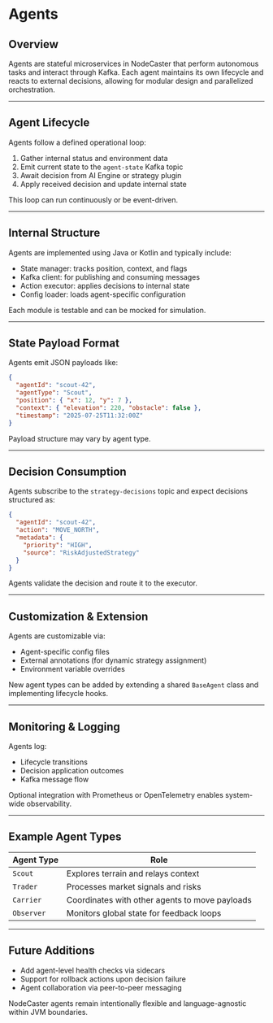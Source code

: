 # Agents

## Overview

Agents are stateful microservices in NodeCaster that perform autonomous tasks and interact through Kafka. Each agent maintains its own lifecycle and reacts to external decisions, allowing for modular design and parallelized orchestration.

---

## Agent Lifecycle

Agents follow a defined operational loop:

1. Gather internal status and environment data
2. Emit current state to the `agent-state` Kafka topic
3. Await decision from AI Engine or strategy plugin
4. Apply received decision and update internal state

This loop can run continuously or be event-driven.

---

## Internal Structure

Agents are implemented using Java or Kotlin and typically include:

- State manager: tracks position, context, and flags
- Kafka client: for publishing and consuming messages
- Action executor: applies decisions to internal state
- Config loader: loads agent-specific configuration

Each module is testable and can be mocked for simulation.

---

## State Payload Format

Agents emit JSON payloads like:

```json
{
  "agentId": "scout-42",
  "agentType": "Scout",
  "position": { "x": 12, "y": 7 },
  "context": { "elevation": 220, "obstacle": false },
  "timestamp": "2025-07-25T11:32:00Z"
}
```

Payload structure may vary by agent type.

---

## Decision Consumption

Agents subscribe to the `strategy-decisions` topic and expect decisions structured as:

```json
{
  "agentId": "scout-42",
  "action": "MOVE_NORTH",
  "metadata": {
    "priority": "HIGH",
    "source": "RiskAdjustedStrategy"
  }
}
```

Agents validate the decision and route it to the executor.

---

## Customization & Extension

Agents are customizable via:

- Agent-specific config files
- External annotations (for dynamic strategy assignment)
- Environment variable overrides

New agent types can be added by extending a shared `BaseAgent` class and implementing lifecycle hooks.

---

## Monitoring & Logging

Agents log:

- Lifecycle transitions
- Decision application outcomes
- Kafka message flow

Optional integration with Prometheus or OpenTelemetry enables system-wide observability.

---

## Example Agent Types

| Agent Type  | Role                                    |
|-------------|-----------------------------------------|
| `Scout`     | Explores terrain and relays context     |
| `Trader`    | Processes market signals and risks      |
| `Carrier`   | Coordinates with other agents to move payloads |
| `Observer`  | Monitors global state for feedback loops |

---

## Future Additions

- Add agent-level health checks via sidecars
- Support for rollback actions upon decision failure
- Agent collaboration via peer-to-peer messaging

NodeCaster agents remain intentionally flexible and language-agnostic within JVM boundaries.
